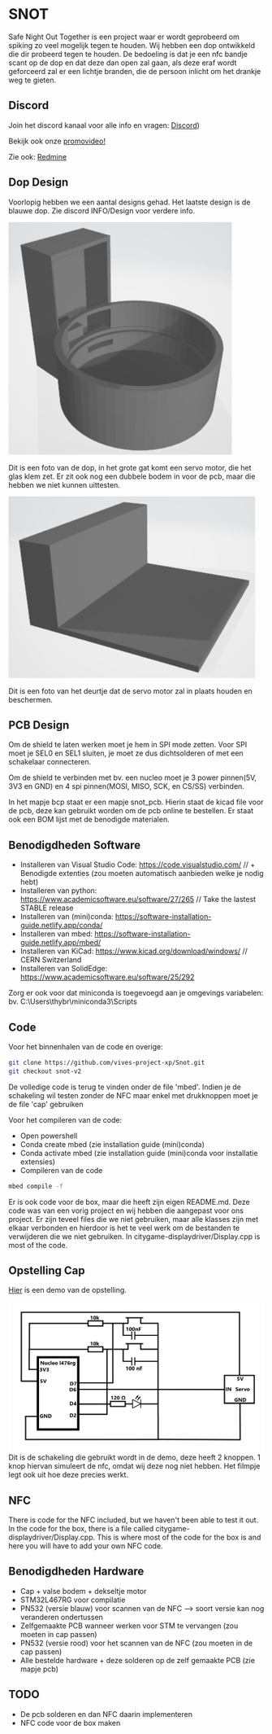 # SNOT

Safe Night Out Together is een project waar er wordt geprobeerd om spiking zo veel mogelijk tegen te houden. Wij hebben een dop ontwikkeld die dir probeerd tegen te houden. De bedoeling is dat je een nfc bandje scant op de dop en dat deze dan open zal gaan, als deze eraf wordt geforceerd zal er een lichtje branden, die de persoon inlicht om het drankje weg te gieten.

## Discord

Join het discord kanaal voor alle info en vragen: [Discord](https://discord.gg/33ayYHaHzA))

Bekijk ook onze [promovideo!](https://www.youtube.com/watch?v=ft7jXlZkHr0&feature=youtu.be)

Zie ook:  [Redmine](https://project.devbit.be/projects/snot)

## Dop Design

Voorlopig hebben we een aantal designs gehad. Het laatste design is de blauwe dop.
Zie discord INFO/Design voor verdere info.

![foto dop](3D-tekeningen/dop.PNG)

Dit is een foto van de dop, in het grote gat komt een servo motor, die het glas klem zet. Er zit ook nog een dubbele bodem in voor de pcb, maar die hebben we niet kunnen uittesten.

![foto deur](3D-tekeningen/deur.PNG)

Dit is een foto van het deurtje dat de servo motor zal in plaats houden en beschermen.

## PCB Design

Om de shield te laten werken moet je hem in SPI mode zetten. Voor SPI moet je SEL0 en SEL1 sluiten, je moet ze dus dichtsolderen of met een schakelaar connecteren.

Om de shield te verbinden met bv. een nucleo moet je 3 power pinnen(5V, 3V3 en GND) en 4 spi pinnen(MOSI, MISO, SCK, en CS/SS) verbinden.

In het mapje bcp staat er een mapje snot_pcb. Hierin staat de kicad file voor de pcb, deze kan gebruikt worden om de pcb online te bestellen. Er staat ook een BOM lijst met de benodigde materialen. 


## Benodigdheden Software

- Installeren van Visual Studio Code: <https://code.visualstudio.com/> // + Benodigde extenties (zou moeten automatisch aanbieden welke je nodig hebt)
- Installeren van python: <https://www.academicsoftware.eu/software/27/265> // Take the lastest STABLE release
- Installeren van (mini)conda: <https://software-installation-guide.netlify.app/conda/>
- Installeren van mbed: <https://software-installation-guide.netlify.app/mbed/>
- Installeren van KiCad: <https://www.kicad.org/download/windows/> // CERN Switzerland
- Installeren van SolidEdge: <https://www.academicsoftware.eu/software/25/292>

Zorg er ook voor dat miniconda is toegevoegd aan je omgevings variabelen: bv. C:\Users\thybr\miniconda3\Scripts

## Code

Voor het binnenhalen van de code en overige:
```bash
git clone https://github.com/vives-project-xp/Snot.git
git checkout snot-v2
```

De volledige code is terug te vinden onder de file 'mbed'.
Indien je de schakeling wil testen zonder de NFC maar enkel met drukknoppen moet je de file 'cap' gebruiken

Voor het compileren van de code:

- Open powershell
- Conda create mbed (zie installation guide (mini)conda)
- Conda activate mbed (zie installation guide (mini)conda voor installatie extensies)
- Compileren van de code
```bash 
mbed compile -f
```

Er is ook code voor de box, maar die heeft zijn eigen README.md.
Deze code was van een vorig project en wij hebben die aangepast voor ons project. Er zijn teveel files die we niet gebruiken, maar alle klasses zijn met elkaar verbonden en hierdoor is het te veel werk om de bestanden te verwijderen die we niet gebruiken. In citygame-displaydriver/Display.cpp is most of the code.

## Opstelling Cap 

[Hier](https://www.instagram.com/reel/CrSmLBvvxVR/?utm_source=ig_web_copy_link) is een demo van de opstelling.

![schakeling](schakeling/schakeling.png)
Dit is de schakeling die gebruikt wordt in de demo, deze heeft 2 knoppen. 1 knop hiervan simuleert de nfc, omdat wij deze nog niet hebben. Het filmpje legt ook uit hoe deze precies werkt.

## NFC

There is code for the NFC included, but we haven't been able to test it out. In the code for the box, there is a file called citygame-displaydriver/Display.cpp. This is where most of the code for the box is and here you will have to add your own NFC code.

## Benodigdheden Hardware

- Cap + valse bodem + dekseltje motor
- STM32L467RG voor compilatie
- PN532 (versie blauw) voor scannen van de NFC --> soort versie kan nog veranderen ondertussen
- Zelfgemaakte PCB wanneer werken voor STM te vervangen (zou moeten in cap passen)
- PN532 (versie rood) voor het scannen van de NFC (zou moeten in de cap passen)
- Alle bestelde hardware + deze solderen op de zelf gemaakte PCB (zie mapje pcb)

## TODO

- De pcb solderen en dan NFC daarin implementeren
- NFC code voor de box maken
